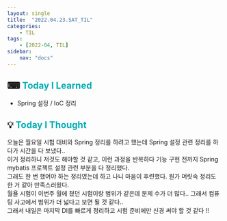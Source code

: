 ```yaml
---
layout: single
title:  "2022.04.23.SAT_TIL"
categories: 
    - TIL
tags: 
    - [2022-04, TIL]
sidebar:
    nav: "docs"
---
```



## ⌨ <a style="color:#00adb5">Today I Learned</a>
- Spring 설정 / IoC 정리


## 💡 <a style="color:#00adb5">Today I Thought</a>
오늘은 월요일 시험 대비와 Spring 정리를 하려고 했는데 Spring 설정 관련 정리를 하다가 시간을 다 보냈다..<br>
이거 정리하니 저것도 해야할 것 같고, 이런 과정을 반복하다 기능 구현 전까지 Spring mybatis 프로젝트 설정 관련 부분을 다 정리했다.<br>
그래도 한 번 했어야 하는 정리였는데 하고 나니 마음이 후련했다. 뭔가 머릿속 정리도 한 거 같아 만족스러웠다.<br>
월욜 시험이 이번주 월에 쳤던 시험이랑 범위가 같은데 문제 수가 더 많다.. 그래서 컴퓨팅 사고에서 범위가 더 넓다고 보면 될 것 같다..<br>
그래서 내일은 마지막 DI를 빠르게 정리하고 시험 준비에만 신경 써야 할 것 같다 !!